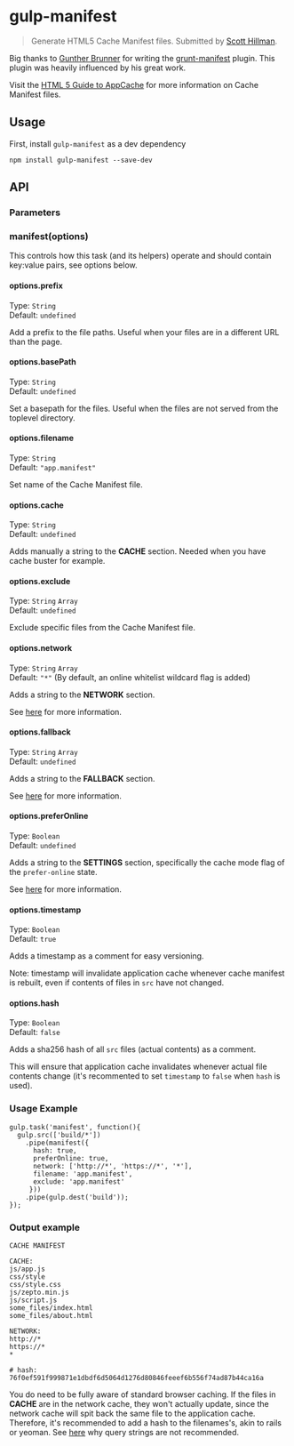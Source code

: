 # gulp-manifest 
> Generate HTML5 Cache Manifest files. Submitted by [Scott Hillman](https://github.com/hillmanov/).

Big thanks to [Gunther Brunner](https://github.com/gunta/) for writing the [grunt-manifest](https://github.com/gunta/grunt-manifest) plugin. This plugin was heavily influenced by his great work. 

Visit the [HTML 5 Guide to AppCache](http://www.html5rocks.com/en/tutorials/appcache/beginner/) for more information on Cache Manifest files.

## Usage

First, install `gulp-manifest` as a dev dependency

```shell
npm install gulp-manifest --save-dev
```

## API

### Parameters

### manifest(options)

This controls how this task (and its helpers) operate and should contain key:value pairs, see options below.

#### options.prefix
Type: `String`  
Default: `undefined`  

Add a prefix to the file paths. Useful when your files are in a different URL than the page.

#### options.basePath
Type: `String`  
Default: `undefined`  

Set a basepath for the files. Useful when the files are not served from the toplevel directory.

#### options.filename
Type: `String`  
Default: `"app.manifest"`  

Set name of the Cache Manifest file.

#### options.cache
Type: `String`  
Default: `undefined`  

Adds manually a string to the **CACHE** section. Needed when you have cache buster for example.

#### options.exclude
Type: `String` `Array`  
Default: `undefined`  

Exclude specific files from the Cache Manifest file.

#### options.network
Type: `String` `Array`  
Default: `"*"` (By default, an online whitelist wildcard flag is added)  

Adds a string to the **NETWORK** section.

See [here](http://diveintohtml5.info/offline.html#network) for more information.

#### options.fallback
Type: `String` `Array`  
Default: `undefined`  

Adds a string to the **FALLBACK** section.

See [here](http://diveintohtml5.info/offline.html#fallback) for more information.

#### options.preferOnline
Type: `Boolean`  
Default: `undefined`  

Adds a string to the **SETTINGS** section, specifically the cache mode flag of the ```prefer-online``` state.

See [here](http://www.whatwg.org/specs/web-apps/current-work/multipage/offline.html#concept-appcache-mode-prefer-online) for more information.

#### options.timestamp
Type: `Boolean`  
Default: `true`  

Adds a timestamp as a comment for easy versioning.

Note: timestamp will invalidate application cache whenever cache manifest is rebuilt, even if contents of files in `src` have not changed.

#### options.hash
Type: `Boolean`  
Default: `false`  

Adds a sha256 hash of all `src` files (actual contents) as a comment.

This will ensure that application cache invalidates whenever actual file contents change (it's recommented to set `timestamp` to `false` when `hash` is used).

### Usage Example


    gulp.task('manifest', function(){
      gulp.src(['build/*'])
        .pipe(manifest({
          hash: true,
          preferOnline: true,
          network: ['http://*', 'https://*', '*'],
          filename: 'app.manifest',
          exclude: 'app.manifest'
         }))
        .pipe(gulp.dest('build'));
    });


### Output example

    CACHE MANIFEST

    CACHE:
    js/app.js
    css/style
    css/style.css
    js/zepto.min.js
    js/script.js
    some_files/index.html
    some_files/about.html

    NETWORK:
    http://*
    https://*
    *

    # hash: 76f0ef591f999871e1dbdf6d5064d1276d80846feeef6b556f74ad87b44ca16a


You do need to be fully aware of standard browser caching.
If the files in **CACHE** are in the network cache, they won't actually update,
since the network cache will spit back the same file to the application cache.
Therefore, it's recommended to add a hash to the filenames's, akin to rails or yeoman. See [here](http://www.stevesouders.com/blog/2008/08/23/revving-filenames-dont-use-querystring/) why query strings are not recommended.
